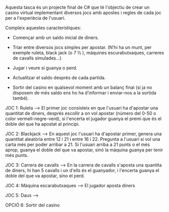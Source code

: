 Aquesta tasca és un projecte final de C# que té l'objectiu de crear un casino virtual implementant diversos jocs amb apostes i regles de cada joc per a l'experiècia de l'usuari.

Compleix aquestes característiques:

- Començar amb un saldo inicial de diners.

- Triar entre diversos jocs simples per apostar. (N’hi ha un munt, per exemple ruleta, black jack (o 7 ½ ), màquines escurabutxaques, carreres de cavalls simulades...)

- Jugar i veure si guanya o perd.

- Actualitzar el saldo després de cada partida.

- Sortir del casino en qualsevol moment amb un balanç final (si ja no disposem de més saldo ens ho ha d’informar i enviar-nos a la sortida també).

JOC 1: Ruleta --> El primer joc consisteix en que l'usuari ha d'apostar una quantitat de diners, després escollir a on vol apostar (número del 0-50 o color vermell-negre-verd), si l'encerta el jugador guanya el premi que és el doble del que ha apostat al principi.

JOC 2: Blackjack --> En aquest joc l'usuari ha d'apostar primer, genera una quantitat aleatòria entre 12 i 21 i entre 16 i 22. Pregunta a l'usuari si vol una carta més per poder arribar a 21. Si l'usuari arriba a 21 punts o el més aprop, guanya el doble del que va apostar, sinó la màquina guanya per tenir més punts. 

JOC 3: Carrera de cavalls --> En la carrera de cavalls s'aposta una quantita de diners, hi han 5 cavalls i un d'ells és el guanyador, i l'encerta guanya el doble del que va apostar, sino el perd.

JOC 4: Màquina escarabutxaques --> El jugador aposta diners 

JOC 5: Daus --> 

OPCIÓ 6: Sortir del casino
